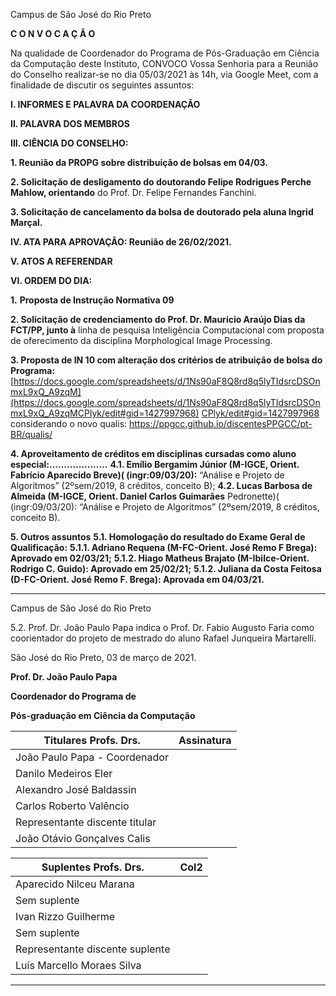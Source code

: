 Campus de São José do Rio Preto

**C O N V O C A Ç Ã O**

Na qualidade de Coordenador do Programa de Pós-Graduação em Ciência da Computação
deste Instituto, CONVOCO Vossa Senhoria para a Reunião do Conselho realizar-se no dia
05/03/2021 às 14h, via Google Meet, com a finalidade de discutir os seguintes assuntos:

**I. INFORMES E PALAVRA DA COORDENAÇÃO**

**II. PALAVRA DOS MEMBROS**

**III. CIÊNCIA DO CONSELHO:**

**1. Reunião da PROPG sobre distribuição de bolsas em 04/03.**

**2. Solicitação de desligamento do doutorando Felipe Rodrigues Perche Mahlow, orientando**
do Prof. Dr. Felipe Fernandes Fanchini.

**3. Solicitação de cancelamento da bolsa de doutorado pela aluna Ingrid Marçal.**

**IV. ATA PARA APROVAÇÃO: Reunião de 26/02/2021.**

**V. ATOS A REFERENDAR**

**VI. ORDEM DO DIA:**

**1.** **Proposta de Instrução Normativa 09**

**2. Solicitação de credenciamento do Prof. Dr. Mauricio Araújo Dias da FCT/PP, junto à**
linha de pesquisa Inteligência Computacional com proposta de oferecimento da disciplina
Morphological Image Processing.

**3. Proposta de IN 10 com alteração dos critérios de atribuição de bolsa do Programa:**
[https://docs.google.com/spreadsheets/d/1Ns90aF8Q8rd8q5lyTIdsrcDSOnmxL9xQ_A9zqM](https://docs.google.com/spreadsheets/d/1Ns90aF8Q8rd8q5lyTIdsrcDSOnmxL9xQ_A9zqMCPlyk/edit#gid=1427997968)
[CPlyk/edit#gid=1427997968](https://docs.google.com/spreadsheets/d/1Ns90aF8Q8rd8q5lyTIdsrcDSOnmxL9xQ_A9zqMCPlyk/edit#gid=1427997968)
considerando o novo qualis:
https://ppgcc.github.io/discentesPPGCC/pt-BR/qualis/

**4. Aproveitamento de créditos em disciplinas cursadas como aluno especial:....................**
**4.1. Emílio Bergamim Júnior (M-IGCE, Orient. Fabrício Aparecido Breve)( (ingr:09/03/20):**
“Análise e Projeto de Algoritmos” (2ºsem/2019, 8 créditos, conceito B);
**4.2. Lucas Barbosa de Almeida (M-IGCE, Orient. Daniel Carlos Guimarães**
Pedronette)( (ingr:09/03/20): “Análise e Projeto de Algoritmos” (2ºsem/2019, 8 créditos,
conceito B).

**5. Outros assuntos**
**5.1. Homologação do resultado do Exame Geral de Qualificação:**
**5.1.1. Adriano Requena (M-FC-Orient. José Remo F Brega): Aprovado em 02/03/21;**
**5.1.2. Hiago Matheus Brajato (M-Ibilce-Orient. Rodrigo C. Guido): Aprovado em 25/02/21;**
**5.1.2. Juliana da Costa Feitosa (D-FC-Orient. José Remo F. Brega): Aprovada em 04/03/21.**


-----

Campus de São José do Rio Preto

5.2. Prof. Dr. João Paulo Papa indica o Prof. Dr. Fabio Augusto Faria como coorientador do
projeto de mestrado do aluno Rafael Junqueira Martarelli.

São José do Rio Preto, 03 de março de 2021.

**Prof. Dr. João Paulo Papa**

**Coordenador do Programa de**

**Pós-graduação em Ciência da Computação**

|Titulares Profs. Drs.|Assinatura|
|---|---|
|João Paulo Papa - Coordenador||
|Danilo Medeiros Eler||
|Alexandro José Baldassin||
|Carlos Roberto Valêncio||
|Representante discente titular||
|João Otávio Gonçalves Calis||

|Suplentes Profs. Drs.|Col2|
|---|---|
|Aparecido Nilceu Marana||
|Sem suplente||
|Ivan Rizzo Guilherme||
|Sem suplente||
|Representante discente suplente||
|Luís Marcello Moraes Silva||


-----

